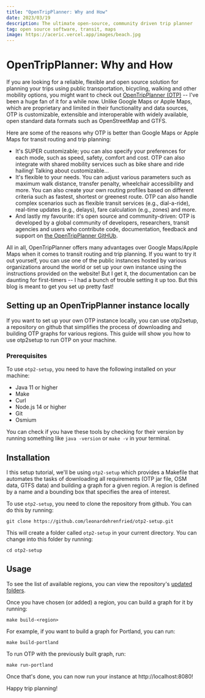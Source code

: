 ```yaml
---
title: "OpenTripPlanner: Why and How"
date: 2023/03/19
description: The ultimate open-source, community driven trip planner
tag: open source software, transit, maps
image: https://aceric.vercel.app/images/beach.jpg
---
```


# OpenTripPlanner: Why and How

If you are looking for a reliable, flexible and open source solution for planning your trips using public transportation, bicycling, walking and other mobility options, you might want to check out [OpenTripPlanner (OTP)](http://www.opentripplanner.org/) -- I've been a huge fan of it for a while now. Unlike Google Maps or Apple Maps, which are proprietary and limited in their functionality and data sources, OTP is customizable, extensible and interoperable with widely available, open standard data formats such as OpenStreetMap and GTFS.

Here are some of the reasons why OTP is better than Google Maps or Apple Maps for transit routing and trip planning:

- It's SUPER customizable; you can also specify your preferences for each mode, such as speed, safety, comfort and cost. OTP can also integrate with shared mobility services such as bike share and ride hailing! Talking about customizable...
- It's flexible to your needs. You can adjust various parameters such as maximum walk distance, transfer penalty, wheelchair accessibility and more. You can also create your own routing profiles based on different criteria such as fastest, shortest or greenest route. OTP can also handle complex scenarios such as flexible transit services (e.g., dial-a-ride), real-time updates (e.g., delays), fare calculation (e.g., zones) and more.
- And lastly my favourite: it's open source and community-driven: OTP is developed by a global community of developers, researchers, transit agencies and users who contribute code, documentation, feedback and support on [the OpenTripPlanner GitHUb](https://github.com/opentripplanner).

All in all, OpenTripPlanner offers many advantages over Google Maps/Apple Maps when it comes to transit routing and trip planning. If you want to try it out yourself, you can use one of the public instances hosted by various organizations around the world or set up your own instance using the instructions provided on the website! But I get it, the documentation can be daunting for first-timers -- I had a bunch of trouble setting it up too. But this blog is meant to get you set up pretty fast!

## Setting up an OpenTripPlanner instance locally

If you want to set up your own OTP instance locally, you can use otp2setup, a repository on github that simplifies the process of downloading and building OTP graphs for various regions. This guide will show you how to use otp2setup to run OTP on your machine.

### Prerequisites

To use `otp2-setup`, you need to have the following installed on your machine:

- Java 11 or higher
- Make
- Curl
- Node.js 14 or higher
- Git
- Osmium

You can check if you have these tools by checking for their version by running something like `java -version` or `make -v` in your terminal.

## Installation

I this setup tutorial, we'll be using `otp2-setup` which provides a Makefile that automates the tasks of downloading all requirements (OTP jar file, OSM data, GTFS data) and building a graph for a given region. A region is defined by a name and a bounding box that specifies the area of interest.

To use `otp2-setup`, you need to clone the repository from github. You can do this by running:

```
git clone https://github.com/leonardehrenfried/otp2-setup.git
```

This will create a folder called `otp2-setup` in your current directory. You can change into this folder by running:

```
cd otp2-setup
```

## Usage

To see the list of available regions, you can view the repository's [updated folders](https://github.com/leonardehrenfried/otp2-setup).

Once you have chosen (or added) a region, you can build a graph for it by running:

```
make build-<region>
```

For example, if you want to build a graph for Portland, you can run:

```
make build-portland
```

To run OTP with the previously built graph, run:

```
make run-portland
```

Once that's done, you can now run your instance at http://localhost:8080! 

Happy trip planning!
